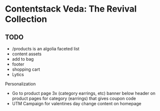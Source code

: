 # Contentstack Veda: The Revival Collection

## TODO

- /products is an algolia faceted list
- content assets
- add to bag
- footer
- shopping cart
- Lytics

Personalization

- Go to product page 3x (category earrings, etc) banner below header on product pages for category (earrings) that gives coupon code
- UTM Campaign for valentines day change content on homepage
